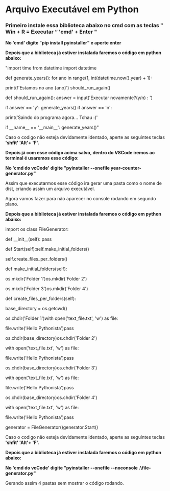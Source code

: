 <h1>Arquivo Executável em Python</h1>

  <h3>Primeiro instale essa biblioteca abaixo no cmd com as teclas
    " Win + R = Executar “ 'cmd' + Enter "</h3>

  <p><b> No 'cmd' digite "pip install pyinstaller" e aperte enter</b></p>
  <p><b>Depois que a biblioteca já estiver instalada faremos o código em python abaixo: </b></p>
  <p> "import time from datetime import datetime </p>
  <p>def generate_years(): for ano in range(1, int(datetime.now().year) + 1):</p>
  <p>print(f'Estamos no ano {ano}') should_run_again()</p>
  <p>def should_run_again(): answer = input('Executar novamente?(y/n) : ')</p>
  <p>if answer == 'y': generate_years() if answer == 'n':</p>
  <p>print('Saindo do programa agora... Tchau :)'</p>
  <p>if __name__ == '__main__': generate_years()"</p>
  <p>Caso o codigo não esteja devidamente identado, aperte as seguintes teclas <b> 'shfit'  'Alt'+ 'F'.</b></p>
  <p><b>Depois já com esse código acima salvo, dentro do VSCode iremos ao terminal é usaremos esse código:</b></p>
  <p><b>No 'cmd do vcCode' digite "pyinstaller --onefile year-counter-generator.py"</b></p>
  <p>Assim que executarmos esse código ira gerar uma pasta como o nome de dist, criando assim um arquivo executável.</p>
  <p>Agora vamos fazer para não aparecer no console rodando em segundo plano.</p>
  <p><b>Depois que a biblioteca já estiver instalada faremos o código em python abaixo:</b></p>
  <p>import os class FileGenerator:</p>
  <p>def __init__(self): pass</p>
  <p>def Start(self):self.make_initial_folders()</p>
  <p>self.create_files_per_folders()</p>
  <p>def make_initial_folders(self):</p>
  <p>os.mkdir('Folder 1')os.mkdir('Folder 2')</p>
  <p>os.mkdir('Folder 3')os.mkdir('Folder 4')</p>
  <p>def create_files_per_folders(self):</p>
  <p>base_directory = os.getcwd()</p>
  <p>os.chdir('Folder 1')with open('text_file.txt', 'w') as file:</p>
  <p>file.write('Hello Pythonista')pass</p>
  <p>os.chdir(base_directory)os.chdir('Folder 2')</p>
  <p>with open('text_file.txt', 'w') as file:</p>
  <p>file.write('Hello Pythonista')pass</p>
  <p>os.chdir(base_directory)os.chdir('Folder 3')</p>
  <p>with open('text_file.txt', 'w') as file:</p>
  <p>file.write('Hello Pythonista')pass</p>
  <p>os.chdir(base_directory)os.chdir('Folder 4')</p>
  <p>with open('text_file.txt', 'w') as file:</p>
  <p>file.write('Hello Pythonista')pass</p>
  <p>generator = FileGenerator()generator.Start()</p>
  <p>Caso o codigo não esteja devidamente identado, aperte as seguintes teclas <b> 'shfit'  'Alt'+ 'F'.</b></p>
  <p><b>Depois que a biblioteca já estiver instalada faremos o código em python abaixo:</b></p>
  <p><b>No 'cmd do vcCode' digite "pyinstaller --onefile --noconsole .\file-generator.py"</b></p>
  <p>Gerando assim 4 pastas sem mostrar o código rodando.</p>